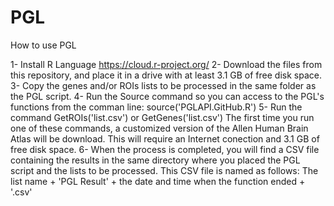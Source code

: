 # PGL

How to use PGL

1- Install R Language https://cloud.r-project.org/
2- Download the files from this repository, and place it in a drive with at least 3.1 GB of free disk space.
3- Copy the genes and/or ROIs lists to be processed in the same folder as the PGL script.
4- Run the Source command so you can access to the PGL's functions from the comman line:
  source('PGLAPI.GitHub.R')
5- Run the command GetROIs('list.csv') or GetGenes('list.csv')
The first time you run one of these commands, a customized version of the Allen Human Brain Atlas will be download. This will require an Internet conection and 3.1 GB of free disk space.
6- When the process is completed, you will find a CSV file containing the results in the same directory where you placed the PGL script and the lists to be processed. This CSV file is named as follows: The list name + 'PGL Result' + the date and time when the function ended + '.csv'




